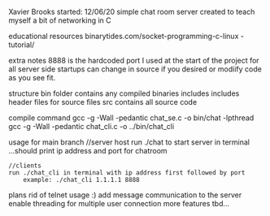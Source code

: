 Xavier Brooks 
started: 12/06/20
simple chat room server created to teach myself a bit of networking in C 

educational resources
	binarytides.com/socket-programming-c-linux -tutorial/

extra notes 
	8888 is the hardcoded port I used at the start of the project for all server side startups
	can change in source if you desired or modiify code as you see fit.

structure
	bin folder
		contains any compiled binaries
	includes
		includes header files for source files
	src 
		contains all source code

compile command 
	gcc -g -Wall -pedantic chat_se.c -o bin/chat -lpthread
	gcc -g -Wall -pedantic chat_cli.c -o ../bin/chat_cli 

usage for main branch 
	//server host
	run ./chat to start server in terminal
		...should print ip address and port for chatroom

	//clients
	run ./chat_cli in terminal with ip address first followed by port
		example: ./chat_cli 1.1.1.1 8888

plans 
	rid of telnet usage :)
	add message communication to the server 
	enable threading for multiple user connection
	more features tbd...
